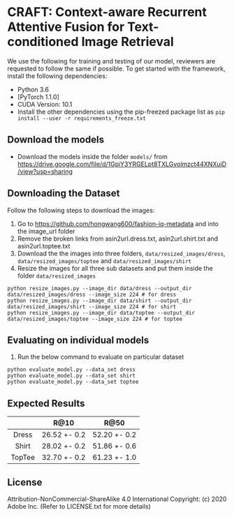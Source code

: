 # CRAFT: Context-aware Recurrent Attentive Fusion for Text-conditioned Image Retrieval

We use the following for training and testing of our model, reviewers are requested to follow the same if possible. To get started with the framework, install the following dependencies:
- Python 3.6
- [PyTorch 1.1.0]
- CUDA Version: 10.1
- Install the other dependencies using the pip-freezed package list as `pip install --user -r requirements_freeze.txt`


## Download the models
- Download the models inside the folder `models/` from <https://drive.google.com/file/d/1GpiY3YRGELpt8TXLGvolmzct44XNXujD/view?usp=sharing>

## Downloading the Dataset 
Follow the following steps to download the images:
1. Go to https://github.com/hongwang600/fashion-iq-metadata and into the image_url folder
2. Remove the broken links from asin2url.dress.txt, asin2url.shirt.txt and asin2url.toptee.txt
3. Download the the images into three folders, `data/resized_images/dress`, `data/resized_images/toptee` and `data/resized_images/shirt`
4. Resize the images for all three sub datasets and put them inside the folder `data/resized_images`

```
python resize_images.py --image_dir data/dress --output_dir data/resized_images/dress --image_size 224 # for dress
python resize_images.py --image_dir data/shirt --output_dir data/resized_images/shirt --image_size 224 # for shirt
python resize_images.py --image_dir data/toptee --output_dir data/resized_images/toptee --image_size 224 # for toptee
```



## Evaluating on individual models
1. Run the below command to evaluate on particular dataset

```
python evaluate_model.py --data_set dress
python evaluate_model.py --data_set shirt
python evaluate_model.py --data_set toptee
```

## Expected Results

|        |     R@10     |     R@50     |
|:------:|:------------:|:------------:|
|  Dress | 26.52 +- 0.2 | 52.20 +- 0.2 |
|  Shirt | 28.02 +- 0.2 | 51.86 +- 0.6 |
| TopTee | 32.70 +- 0.2 | 61.23 +- 1.0 |


## License

Attribution-NonCommercial-ShareAlike 4.0 International
Copyright: (c) 2020 Adobe Inc.
(Refer to LICENSE.txt for more details)
